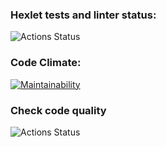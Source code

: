 ### Hexlet tests and linter status:
![Actions Status](https://github.com/makewebspace/frontend-project-lvl1/workflows/hexlet-check/badge.svg)

### Code Climate:
[![Maintainability](https://api.codeclimate.com/v1/badges/a99a88d28ad37a79dbf6/maintainability)](https://codeclimate.com/github/codeclimate/codeclimate/maintainability)

### Check code quality
![Actions Status](https://github.com/makewebspace/frontend-project-lvl1/workflows/quality-check/badge.svg)
